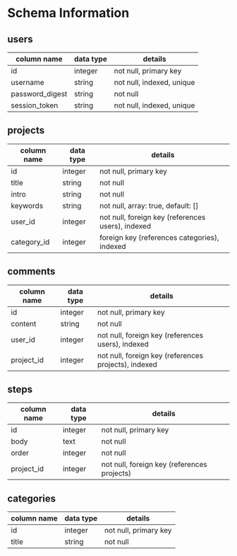 # Schema Information

## users
column name|data type|details
---|---|---
id|integer|not null, primary key
username|string|not null, indexed, unique
password_digest|string|not null
session_token|string|not null, indexed, unique

## projects
column name|data type|details
---|---|---
id|integer|not null, primary key
title|string|not null
intro|string|not null
keywords|string|not null, array: true, default: []
user_id|integer|not null, foreign key (references users), indexed
category_id|integer|foreign key (references categories), indexed

## comments
column name|data type|details
---|---|---
id|integer|not null, primary key
content|string|not null
user_id|integer|not null, foreign key (references users), indexed
project_id|integer|not null, foreign key (references projects), indexed

## steps
column name|data type|details
---|---|---
id|integer|not null, primary key
body|text|not null
order|integer|not null
project_id|integer|not null, foreign key (references projects)

## categories
column name|data type|details
---|---|---
id|integer|not null, primary key
title|string|not null
